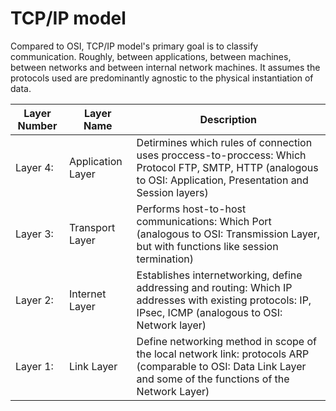 # TCP/IP model

Compared to OSI, TCP/IP model's primary goal is to classify communication.
Roughly, between applications, between machines, between networks and between internal network machines. It assumes the protocols used are predominantly agnostic to the physical instantiation of data.

Layer Number | Layer Name | Description
--- | --- | ---
Layer 4: | Application Layer | Detirmines which rules of connection uses proccess-to-proccess: Which Protocol FTP, SMTP, HTTP (analogous to OSI: Application, Presentation and Session layers)
Layer 3: | Transport Layer | Performs host-to-host communications: Which Port (analogous to OSI: Transmission Layer, but with functions like session termination)
Layer 2: | Internet Layer | Establishes internetworking, define addressing and routing: Which IP addresses with existing protocols: IP, IPsec, ICMP (analogous to OSI: Network layer)
Layer 1: | Link Layer | Define networking method in scope of the local network link: protocols ARP (comparable to OSI: Data Link Layer and some of the functions of the Network Layer)

